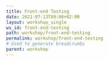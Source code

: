 ```yaml
---
title: Front-end Testing
date: 2021-07-13T09:00+02:00
layout: workshop_single
ws_id: front-end-testing
path: workshop/front-end-testing
permalink: workshop/front-end-testing
# Used to generate breadcrumbs
parent: workshop
---
```


